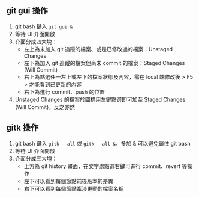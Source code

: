 ## git gui 操作
1. git bash 鍵入 `git gui &`
2. 等待 UI 介面開啟
3. 介面分成四大塊：
    * 左上為未加入 git 追蹤的檔案、或是已修改過的檔案：Unstaged Changes
    * 左下為加入 git 追蹤的檔案但尚未 commit 的檔案：Staged Changes (Will Commit)
    * 右上為點選任一左上或左下的檔案狀態及內容，需在 local 端修改後 > F5 > 才能看到已更新的內容
    * 右下為進行 commit、push 的位置
4. Unstaged Changes 的檔案於圖標用左鍵點選即可加至 Staged Changes (Will Commit)，反之亦然

## gitk 操作
1. git bash 鍵入 `gitk --all` 或 `gitk --all &`，多加 & 可以避免鎖住 git bash
2. 等待 UI 介面開啟
3. 介面分成三大塊：
    * 上方為 git history 畫面，在文字處點選右鍵可進行 commit、revert 等操作
    * 左下可以看到每個節點前後版本的差異
    * 右下可以看到每個節點牽涉更動的檔案名稱
